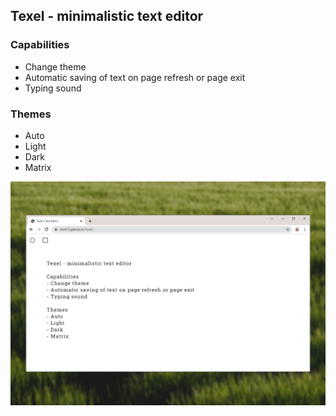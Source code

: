 ## Texel - minimalistic text editor

### Capabilities
- Change theme
- Automatic saving of text on page refresh or page exit
- Typing sound

### Themes
- Auto
- Light
- Dark
- Matrix

![Иллюстрация к проекту](https://github.com/nkr413/Texel/blob/main/texel-editor-pic/texel-editor-pic.png)
